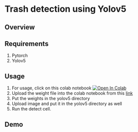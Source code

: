 # Trash detection using Yolov5
## Overview

## Requirements
1. Pytorch
2. Yolov5
## Usage
1. For usage, click on this colab notebook <a href="https://colab.research.google.com/drive/1L08p1O8zByZZeXSGkm3UYoZEW3rw78P_?usp=sharing"><img src="https://colab.research.google.com/assets/colab-badge.svg" alt="Open In Colab"></a>
2. Upload the weight file into the colab notebook from this [link](https://www.dropbox.com/s/ndp10mk3wx2r262/last%282%29.pt?dl=0)
3. Put the weights in the yolov5 directory
4. Upload image and put it in the yolov5 directory as well
5. Run the detect cell.
## Demo
